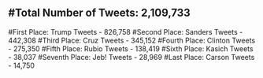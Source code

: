 #Total Number of Tweets: 2,109,733 
---
#First Place: Trump Tweets - 826,758
#Second Place: Sanders Tweets - 442,308
#Third Place: Cruz Tweets - 345,152
#Fourth Place: Clinton Tweets - 275,350
#Fifth Place: Rubio Tweets - 138,419
#Sixth Place: Kasich Tweets - 38,037
#Seventh Place: Jeb! Tweets - 28,969
#Last Place: Carson Tweets - 14,750
